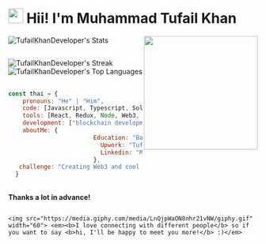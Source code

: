 <h1><img src="https://emojis.slackmojis.com/emojis/images/1531849430/4246/blob-sunglasses.gif?1531849430" width="30"/> Hii! I'm Muhammad Tufail Khan</h1>

![TufailKhanDeveloper's Stats](https://github-readme-stats.vercel.app/api?username=TufailKhanDeveloper&theme=highcontrast&show_icons=true&hide_border=true&count_private=false)   <img align='right' src="https://emojis.slackmojis.com/emojis/images/1643514476/4594/blob-wave.gif?1643514476" width="230">

##
![TufailKhanDeveloper's Streak](https://github-readme-streak-stats.herokuapp.com/?user=TufailKhanDeveloper&theme=highcontrast&hide_border=true)          ![TufailKhanDeveloper's Top Languages](https://github-readme-stats.vercel.app/api/top-langs/?username=TufailKhanDeveloper&theme=highcontrast&show_icons=true&hide_border=true&layout=compact) 
 ##


```javascript
const thai = {
    pronouns: "He" | "Him",
    code: [Javascript, Typescript, Soldity, MERN, Tailwind, Python, Java],
    tools: [React, Redux, Node, Web3, NextJS, Angular, Vue.js],
    development: ["blockchain development", "frontend development", "backend development"],
    aboutMe: {
                        Education: "Bachelor of Computer Science",
                          Upwork: "TufailKhanDeveloper",
                          Linkedin: "Muhammad Tufail Khan"
                        },
   challenge: "Creating Web3 and cool projects as fast as I can."
  }
  ```
##
<b>Thanks a lot in advance! </b>

```

<img src="https://media.giphy.com/media/LnQjpWaON8nhr21vNW/giphy.gif" width="60"> <em><b>I love connecting with different people</b> so if you want to say <b>hi, I'll be happy to meet you more!</b> :)</em>
